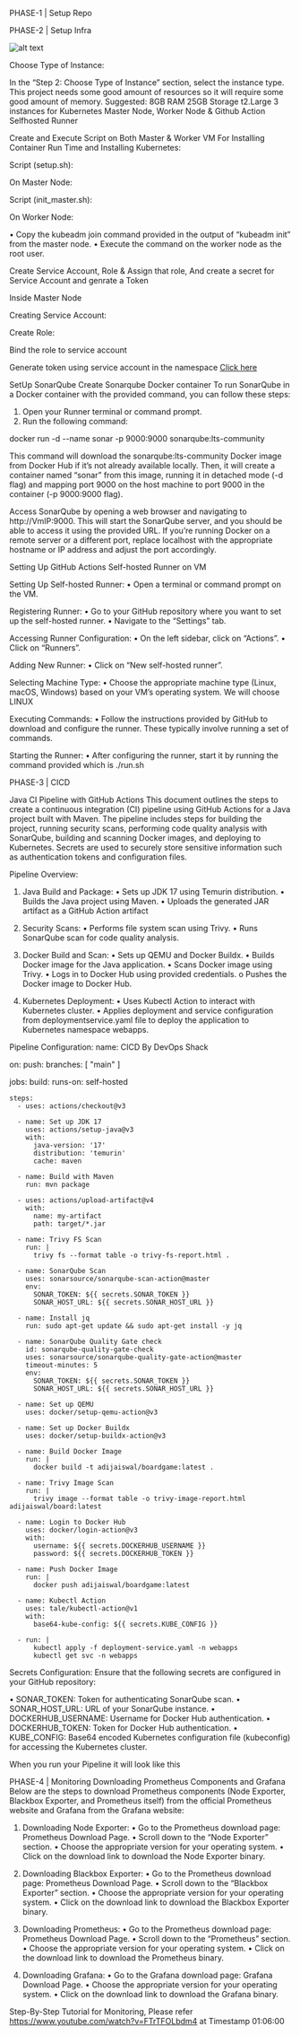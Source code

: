 PHASE-1 | Setup Repo

PHASE-2 | Setup Infra

![alt text](image.png)

Choose Type of Instance:

In the “Step 2: Choose Type of Instance” section, select the instance type.
This project needs some good amount of resources so it will require some good amount of memory.
Suggested: 8GB RAM 25GB Storage t2.Large
3 instances for Kubernetes Master Node, Worker Node
& Github Action Selfhosted Runner


Create and Execute Script on Both Master & Worker VM For Installing Container Run Time and Installing Kubernetes:

Script (setup.sh):


On Master Node:

Script (init_master.sh):


On Worker Node:

• Copy the kubeadm join command provided in the output of “kubeadm init” from the master node.
• Execute the command on the worker node as the root user.

Create Service Account, Role & Assign that role, And create a secret for Service Account and genrate a Token

Inside Master Node

Creating Service Account:

Create Role:


Bind the role to service account


Generate token using service account in the namespace
[Click here](https://kubernetes.io/docs/reference/access-authn-authz/service-accounts-admin/#:~:text=To%20create%20a%20non%2Dexpiring,with%20that%20generated%20token%20data.)

SetUp SonarQube
Create Sonarqube Docker container To run SonarQube in a Docker container with the provided command, you can follow these
steps:
1. Open your Runner terminal or command prompt.
2. Run the following command:

docker run -d --name sonar -p 9000:9000 sonarqube:lts-community

This command will download the sonarqube:lts-community Docker image from Docker Hub if it’s not already available locally. Then, it will create a container named “sonar” from this image, running it in detached mode (-d flag) and mapping port 9000 on the host machine to port 9000 in the container (-p 9000:9000 flag).

Access SonarQube by opening a web browser and navigating to http://VmIP:9000.
This will start the SonarQube server, and you should be able to access it using the provided URL. If you’re running Docker on a remote server or a different port, replace localhost with the appropriate hostname or IP address and adjust the port accordingly.

Setting Up GitHub Actions Self-hosted Runner on VM

Setting Up Self-hosted Runner:
• Open a terminal or command prompt on the VM.

Registering Runner:
• Go to your GitHub repository where you want to set up the self-hosted runner.
• Navigate to the “Settings” tab.

Accessing Runner Configuration:
• On the left sidebar, click on “Actions”.
• Click on “Runners”.

Adding New Runner:
• Click on “New self-hosted runner”.

Selecting Machine Type:
• Choose the appropriate machine type (Linux, macOS, Windows) based on your VM’s operating system. We will choose LINUX

Executing Commands:
• Follow the instructions provided by GitHub to download and configure the runner. These typically involve running a set of commands.

Starting the Runner:
• After configuring the runner, start it by running the command provided which is ./run.sh


PHASE-3 | CICD

Java CI Pipeline with GitHub Actions
This document outlines the steps to create a continuous integration (CI) pipeline using GitHub Actions for a Java project built with Maven. The pipeline includes steps for building the project, running security scans, performing code quality analysis with SonarQube, building and scanning Docker images, and deploying to Kubernetes. Secrets are used to securely store sensitive information such as authentication tokens and configuration files.

Pipeline Overview:

1. Java Build and Package:
• Sets up JDK 17 using Temurin distribution.
• Builds the Java project using Maven.
• Uploads the generated JAR artifact as a GitHub Action artifact

2. Security Scans:
• Performs file system scan using Trivy.
• Runs SonarQube scan for code quality analysis.

3. Docker Build and Scan:
• Sets up QEMU and Docker Buildx.
• Builds Docker image for the Java application.
• Scans Docker image using Trivy.
• Logs in to Docker Hub using provided credentials. o Pushes the Docker image to Docker Hub.

4. Kubernetes Deployment:
• Uses Kubectl Action to interact with Kubernetes cluster.
• Applies deployment and service configuration from deploymentservice.yaml file to deploy the application to Kubernetes namespace webapps.

Pipeline Configuration:
name: CICD By DevOps Shack

on:
  push:
    branches: [ "main" ]

jobs:
  build:
    runs-on: self-hosted

    steps:
      - uses: actions/checkout@v3

      - name: Set up JDK 17
        uses: actions/setup-java@v3
        with:
          java-version: '17'
          distribution: 'temurin'
          cache: maven

      - name: Build with Maven
        run: mvn package

      - uses: actions/upload-artifact@v4
        with:
          name: my-artifact
          path: target/*.jar

      - name: Trivy FS Scan
        run: |
          trivy fs --format table -o trivy-fs-report.html .

      - name: SonarQube Scan
        uses: sonarsource/sonarqube-scan-action@master
        env:
          SONAR_TOKEN: ${{ secrets.SONAR_TOKEN }}
          SONAR_HOST_URL: ${{ secrets.SONAR_HOST_URL }}

      - name: Install jq
        run: sudo apt-get update && sudo apt-get install -y jq

      - name: SonarQube Quality Gate check
        id: sonarqube-quality-gate-check
        uses: sonarsource/sonarqube-quality-gate-action@master
        timeout-minutes: 5
        env:
          SONAR_TOKEN: ${{ secrets.SONAR_TOKEN }}
          SONAR_HOST_URL: ${{ secrets.SONAR_HOST_URL }}

      - name: Set up QEMU
        uses: docker/setup-qemu-action@v3

      - name: Set up Docker Buildx
        uses: docker/setup-buildx-action@v3

      - name: Build Docker Image
        run: |
          docker build -t adijaiswal/boardgame:latest .

      - name: Trivy Image Scan
        run: |
          trivy image --format table -o trivy-image-report.html adijaiswal/board:latest

      - name: Login to Docker Hub
        uses: docker/login-action@v3
        with:
          username: ${{ secrets.DOCKERHUB_USERNAME }}
          password: ${{ secrets.DOCKERHUB_TOKEN }}

      - name: Push Docker Image
        run: |
          docker push adijaiswal/boardgame:latest

      - name: Kubectl Action
        uses: tale/kubectl-action@v1
        with:
          base64-kube-config: ${{ secrets.KUBE_CONFIG }}

      - run: |
          kubectl apply -f deployment-service.yaml -n webapps
          kubectl get svc -n webapps
Secrets Configuration: Ensure that the following secrets are configured in your GitHub repository:

• SONAR_TOKEN: Token for authenticating SonarQube scan.
• SONAR_HOST_URL: URL of your SonarQube instance.
• DOCKERHUB_USERNAME: Username for Docker Hub authentication.
• DOCKERHUB_TOKEN: Token for Docker Hub authentication.
• KUBE_CONFIG: Base64 encoded Kubernetes configuration file (kubeconfig) for accessing the Kubernetes cluster.

When you run your Pipeline it will look like this

PHASE-4 | Monitoring
Downloading Prometheus Components and Grafana
Below are the steps to download Prometheus components (Node Exporter, Blackbox Exporter, and Prometheus itself) from the official Prometheus website and Grafana from the Grafana website:

1. Downloading Node Exporter:
• Go to the Prometheus download page: Prometheus Download Page.
• Scroll down to the “Node Exporter” section.
• Choose the appropriate version for your operating system.
• Click on the download link to download the Node Exporter binary.

2. Downloading Blackbox Exporter:
• Go to the Prometheus download page: Prometheus Download Page.
• Scroll down to the “Blackbox Exporter” section.
• Choose the appropriate version for your operating system.
• Click on the download link to download the Blackbox Exporter binary.

3. Downloading Prometheus:
• Go to the Prometheus download page: Prometheus Download Page.
• Scroll down to the “Prometheus” section.
• Choose the appropriate version for your operating system.
• Click on the download link to download the Prometheus binary.

4. Downloading Grafana:
• Go to the Grafana download page: Grafana Download Page.
• Choose the appropriate version for your operating system.
• Click on the download link to download the Grafana binary.

Step-By-Step Tutorial for Monitoring, Please refer https://www.youtube.com/watch?v=FTrTFOLbdm4 at Timestamp 01:06:00





